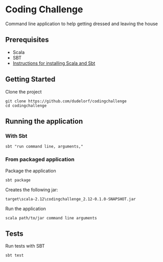 # Coding Challenge

Command line application to help getting dressed and leaving the house

## Prerequisites
 * Scala
 * SBT
 * [Instructions for installing Scala and Sbt](https://www.scala-lang.org/download/)

## Getting Started

Clone the project

```
git clone https://github.com/dudelorf/codingchallenge
cd codingchallenge
```

## Running the application

### With Sbt

```
sbt "run command line, arguments,"
```

### From packaged application

Package the application
```
sbt package
```
Creates the following jar:
```
target\scala-2.12\codingchallenge_2.12-0.1.0-SNAPSHOT.jar
```
Run the application
```
scala path/to/jar command line arguments
```

## Tests

Run tests with SBT

```
sbt test
```